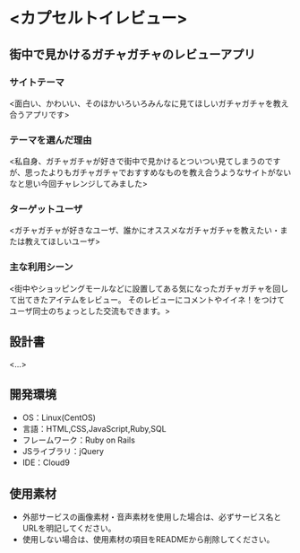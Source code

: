 # <カプセルトイレビュー>

## 街中で見かけるガチャガチャのレビューアプリ
### サイトテーマ
<面白い、かわいい、そのほかいろいろみんなに見てほしいガチャガチャを教え合うアプリです>

### テーマを選んだ理由
<私自身、ガチャガチャが好きで街中で見かけるとついつい見てしまうのですが、思ったよりもガチャガチャでおすすめなものを教え合うようなサイトがないなと思い今回チャレンジしてみました>

### ターゲットユーザ
<ガチャガチャが好きなユーザ、誰かにオススメなガチャガチャを教えたい・または教えてほしいユーザ>

### 主な利用シーン
<街中やショッピングモールなどに設置してある気になったガチャガチャを回して出てきたアイテムをレビュー。
そのレビューにコメントやイイネ！をつけてユーザ同士のちょっとした交流もできます。>

## 設計書
<...>

## 開発環境
- OS：Linux(CentOS)
- 言語：HTML,CSS,JavaScript,Ruby,SQL
- フレームワーク：Ruby on Rails
- JSライブラリ：jQuery
- IDE：Cloud9

## 使用素材
- 外部サービスの画像素材・音声素材を使用した場合は、必ずサービス名とURLを明記してください。
- 使用しない場合は、使用素材の項目をREADMEから削除してください。